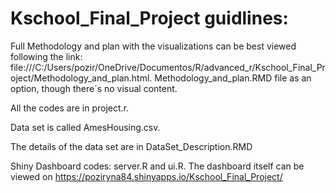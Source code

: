 # Kschool_Final_Project guidlines:

Full Methodology and plan with the visualizations can be best viewed following the link: file:///C:/Users/pozir/OneDrive/Documentos/R/advanced_r/Kschool_Final_Project/Methodology_and_plan.html. Methodology_and_plan.RMD file as an option, though there´s no visual content.

All the codes are in project.r.

Data set is called AmesHousing.csv.

The details of the data set are in DataSet_Description.RMD

Shiny Dashboard codes: server.R and ui.R. The dashboard itself can be viewed on https://poziryna84.shinyapps.io/Kschool_Final_Project/
